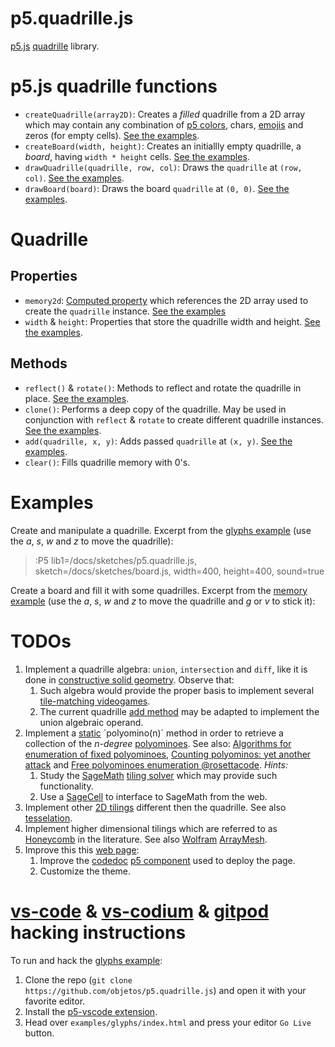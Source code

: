 # p5.quadrille.js

[p5.js](https://p5js.org/) [quadrille](https://en.wikipedia.org/wiki/Square_tiling) library.

# p5.js quadrille functions

* `createQuadrille(array2D)`: Creates a _filled_ quadrille from a 2D array which may contain any combination of [p5 colors](https://p5js.org/reference/#/p5.Color), chars, [emojis](https://emojipedia.org/) and zeros (for empty cells). [See the examples](#examples).
* `createBoard(width, height)`: Creates an initiallly empty quadrille, a _board_, having `width * height` cells. [See the examples](#examples).
* `drawQuadrille(quadrille, row, col)`: Draws the `quadrille` at `(row, col)`. [See the examples](#examples).
* `drawBoard(board)`: Draws the board `quadrille` at `(0, 0)`. [See the examples](#examples).

# Quadrille

## Properties

* `memory2d`: [Computed property](https://www.w3schools.com/js/js_object_accessors.asp) which references the 2D array used to create the `quadrille` instance. [See the examples](#examples)
* `width` & `height`: Properties that store the quadrille width and height. [See the examples](#examples).

## Methods

* `reflect()` & `rotate()`: Methods to reflect and rotate the quadrille in place. [See the examples](#examples).
* `clone()`: Performs a deep copy of the quadrille. May be used in conjunction with `reflect` & `rotate` to create different quadrille instances. [See the examples](#examples).
* `add(quadrille, x, y)`: Adds passed `quadrille` at `(x, y)`. [See the examples](#examples).
* `clear()`: Fills quadrille memory with 0's.

# Examples

Create and manipulate a quadrille. Excerpt from the [glyphs example](https://github.com/objetos/p5.quadrille.js/blob/master/examples/glyphs/sketch.js) (use the *a*, *s*, *w* and *z* to move the quadrille):

> :P5 lib1=/docs/sketches/p5.quadrille.js, sketch=/docs/sketches/board.js, width=400, height=400, sound=true

Create a board and fill it with some quadrilles. Excerpt from the [memory example](https://github.com/objetos/p5.quadrille.js/tree/master/examples/memory) (use the *a*, *s*, *w* and *z* to move the quadrille and *g* or *v* to stick it):

# TODOs

1. Implement a quadrille algebra: `union`, `intersection` and `diff`, like it is done in [constructive solid geometry](https://en.wikipedia.org/wiki/Constructive_solid_geometry). Observe that:
   1. Such algebra would provide the proper basis to implement several [tile-matching videogames](https://en.wikipedia.org/wiki/Tile-matching_video_game).
   2. The current quadrille [add method](#methods) may be adapted to implement the union algebraic operand.
2. Implement a [static](https://en.wikipedia.org/wiki/Method_(computer_programming)#Static_methods) `polyomino(n)` method in order to retrieve a collection of the _n-degree_ [polyominoes](https://en.wikipedia.org/wiki/Polyomino). See also: [Algorithms for enumeration of fixed polyominoes](https://en.wikipedia.org/wiki/Polyomino#Algorithms_for_enumeration_of_fixed_polyominoes), [Counting polyominos: yet another attack](https://www.sciencedirect.com/science/article/pii/0012365X81902375?via%3Dihub) and [Free polyominoes enumeration @rosettacode](https://rosettacode.org/wiki/Free_polyominoes_enumeration). *Hints:*
   1. Study the [SageMath](https://www.sagemath.org/) [tiling solver](https://doc.sagemath.org/html/en/reference/combinat/sage/combinat/tiling.html) which may provide such functionality.
   2. Use a [SageCell](https://sagecell.sagemath.org/) to interface to SageMath from the web.
3. Implement other [2D tilings](https://en.wikipedia.org/wiki/Square_tiling) different then the quadrille. See also [tesselation](https://en.wikipedia.org/wiki/Tessellation).
4. Implement higher dimensional tilings which are referred to as [Honeycomb](https://en.wikipedia.org/wiki/Honeycomb_(geometry)) in the literature. See also [Wolfram](https://en.wikipedia.org/wiki/Wolfram_Language) [ArrayMesh](https://reference.wolfram.com/language/ref/ArrayMesh.html).
5. Improve this this [web page](https://github.com/objetos/p5.quadrille.js/tree/pages):
   1. Improve the [codedoc](https://codedoc.cc/) [p5 component](https://github.com/objetos/p5.quadrille.js/tree/pages/.codedoc/components/p5) used to deploy the page.
   2. Customize the theme.

# [vs-code](https://code.visualstudio.com/) & [vs-codium](https://vscodium.com/) & [gitpod](https://www.gitpod.io/) hacking instructions

To run and hack the [glyphs example](https://github.com/objetos/p5.quadrille.js/blob/master/examples/glyphs/sketch.js):

1. Clone the repo (`git clone https://github.com/objetos/p5.quadrille.js`) and open it with your favorite editor.
2. Install the [p5-vscode extension](https://marketplace.visualstudio.com/items?itemName=samplavigne.p5-vscode).
3. Head over `examples/glyphs/index.html` and press your editor `Go Live` button.
